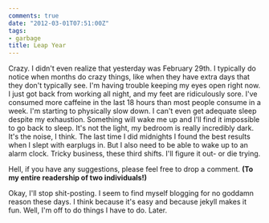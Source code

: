 ```yaml
---
comments: true
date: "2012-03-01T07:51:00Z"
tags:
- garbage
title: Leap Year
---
```


Crazy. I didn't even realize that yesterday was February 29th. I typically do
notice when months do crazy things, like when they have extra days that they
don't typically see. I'm having trouble keeping my eyes open right now. I just
got back from working all night, and my feet are ridiculously sore. I've
consumed more caffeine in the last 18 hours than most people consume in a week.
I'm starting to physically slow down. I can't even get adequate sleep despite my
exhaustion. Something will wake me up and I'll find it impossible to go back to
sleep. It's not the light, my bedroom is really incredibly dark. It's the noise,
I think. The last time I did midnights I found the best results when I slept
with earplugs in. But I also need to be able to wake up to an alarm clock.
Tricky business, these third shifts. I'll figure it out- or die trying.

Hell, if you have any suggestions, please feel free to drop a comment. **(To my
entire readership of two individuals!)**

Okay, I'll stop shit-posting. I seem to find myself blogging for no goddamn
reason these days. I think because it's easy and because jekyll makes it fun.
Well, I'm off to do things I have to do. Later.


